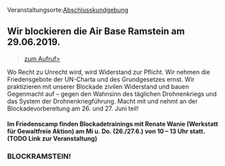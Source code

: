 Veranstaltungsorte:[Abschlusskundgebung](/locations/abschlusskundgebung)

## Wir blockieren die Air Base Ramstein am 29.06.2019.

 >[zum Aufruf>](https://www.ramstein-kampagne.eu/aufruf-zu-aktionen-des-zivilen-ungehorsams-2019/)

Wo Recht zu Unrecht wird, wird Widerstand zur Pflicht. Wir nehmen die Friedensgebote der UN-Charta und des Grundgesetzes ernst. 
Wir praktizieren mit unserer Blockade zivilen Widerstand und bauen Gegenmacht auf – gegen den Wahnsinn des täglichen Drohnenkriegs
und das System der Drohnenkriegführung. Macht mit und nehmt an der Blockadevorbereitung am 26. und 27. Juni teil!

#### Im Friedenscamp finden Blockadetrainings mit Renate Wanie (Werkstatt für Gewaltfreie Aktion) am Mi u. Do. (26./27.6.) von 10 – 13 Uhr statt. (TODO Link zur Veranstaltung)

### BLOCKRAMSTEIN!
